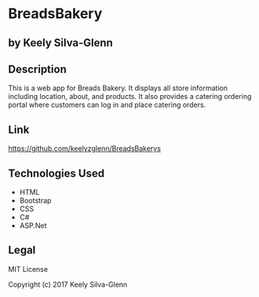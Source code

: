 # BreadsBakery
## by Keely Silva-Glenn

## Description

This is a web app for Breads Bakery. It displays all store information including location, about, and products. It also provides a catering ordering portal where customers can log in and place catering orders. 

## Link
https://github.com/keelyzglenn/BreadsBakerys

## Technologies Used

* HTML
* Bootstrap
* CSS
* C#
* ASP.Net

## Legal
MIT License

Copyright (c) 2017 Keely Silva-Glenn
